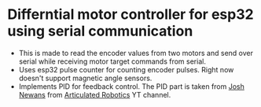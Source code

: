 # Differntial motor controller for esp32 using serial communication
- This is made to read the encoder values from two motors and send over serial while receiving motor target commands from serial.
- Uses esp32 pulse counter for counting encoder pulses. Right now doesn't support magnetic angle sensors.
- Implements PID for feedback control.
The PID part is taken from [Josh Newans](https://github.com/joshnewans/ros_arduino_bridge.git) from [Articulated Robotics](https://www.youtube.com/@ArticulatedRobotics) YT channel.
